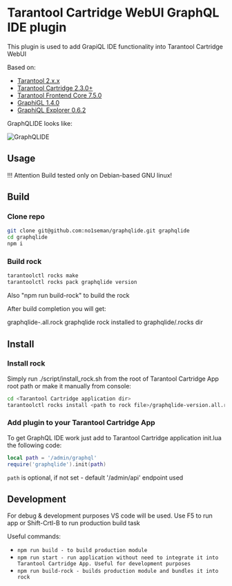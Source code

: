 # Tarantool Cartridge WebUI GraphQL IDE plugin

This plugin is used to add GrapiQL IDE functionality into Tarantool Cartridge WebUI

Based on:

- [Tarantool 2.x.x](https://www.tarantool.io/en/download/?v=2.5)
- [Tarantool Cartridge 2.3.0+](https://github.com/tarantool/cartridge)
- [Tarantool Frontend Core 7.5.0](https://github.com/tarantool/frontend-core)
- [GraphiGL 1.4.0](https://github.com/graphql/graphiql)
- [GraphiQL Explorer 0.6.2](https://github.com/OneGraph/graphiql-explorer)

GraphQLIDE looks like:

![GraphQLIDE](https://github.com/no1seman/graphqlide/blob/master/resources/graphqlide.jpg "GraphQLIDE")

## Usage

!!! Attention Build tested only on Debian-based GNU linux!

## Build

### Clone repo

```bash
git clone git@github.com:no1seman/graphqlide.git graphqlide
cd graphqlide
npm i
```

### Build rock

```bash
tarantoolctl rocks make
tarantoolctl rocks pack graphqlide version
```

Also "npm run build-rock" to build the rock

After build completion you will get:

graphqlide-<version>.all.rock
graphqlide rock installed to graphqlide/.rocks dir

## Install

### Install rock

Simply run ./script/install_rock.sh from the root of Tarantool Cartridge App root path or make it manually from console:

```bash
cd <Tarantool Cartridge application dir>
tarantoolctl rocks install <path to rock file>/graphqlide-version.all.rock
```

### Add plugin to your Tarantool Cartridge App

To get GraphQL IDE work just add to Tarantool Cartridge application init.lua the following code:

```lua
local path = '/admin/graphql'
require('graphqlide').init(path)
```

`path` is optional, if not set - default '/admin/api' endpoint used

## Development

For debug & development purposes VS code will be used.
Use F5 to run app or Shift-Crtl-B to run production build task

Useful commands:

- `npm run build - to build production module`
- `npm run start - run application without need to integrate it into Tarantool Cartridge App. Useful for development purposes`
- `npm run build-rock - builds production module and bundles it into rock`

